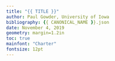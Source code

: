 ```yaml
---
title: "{{ TITLE }}"
author: Paul Gowder, University of Iowa
bibliography: {{ CANONICAL_NAME }}.json
date: November 4, 2019
geometry: margin=1.2in
toc: true
mainfont: "Charter"
fontsize: 12pt
---
```


